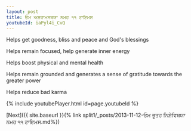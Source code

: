 ```yaml
---
layout: post
title: ਓਮ ਅਸ਼ਰਾਮਸਥਯਾ ਨਮਹ ੧੧ ਟਾਇਮਸ
youtubeId: iaPyl4i_CvQ
---
```

 
 
Helps get goodness, bliss and peace and God's blessings
 
Helps remain focused, help generate inner energy 
 
Helps boost physical and mental health 
 
Helps remain grounded and generates a sense of gratitude towards the greater power 
 
Helps reduce bad karma
 
 
 
 


{% include youtubePlayer.html id=page.youtubeId %}
 
[Next]({{ site.baseurl }}{% link  split1/_posts/2013-11-12-ਓਮ ਭੂਤਹ ਨਿਸ਼ੇਵਿਥਯਾ ਨਮਹ ੧੧ ਟਾਇਮਸ.md%})
 
